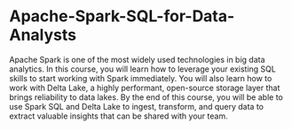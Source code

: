 # Apache-Spark-SQL-for-Data-Analysts
Apache Spark is one of the most widely used technologies in big data analytics. 
In this course, you will learn how to leverage your existing SQL skills to start working with Spark immediately. 
You will also learn how to work with Delta Lake, a highly performant, open-source storage layer that brings reliability to data lakes. 
By the end of this course, you will be able to use Spark SQL and Delta Lake to ingest, transform, and query data to extract valuable insights that can be shared with your team.
